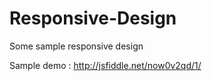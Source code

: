 Responsive-Design
=================

Some sample responsive design

Sample demo : 
http://jsfiddle.net/now0v2qd/1/


